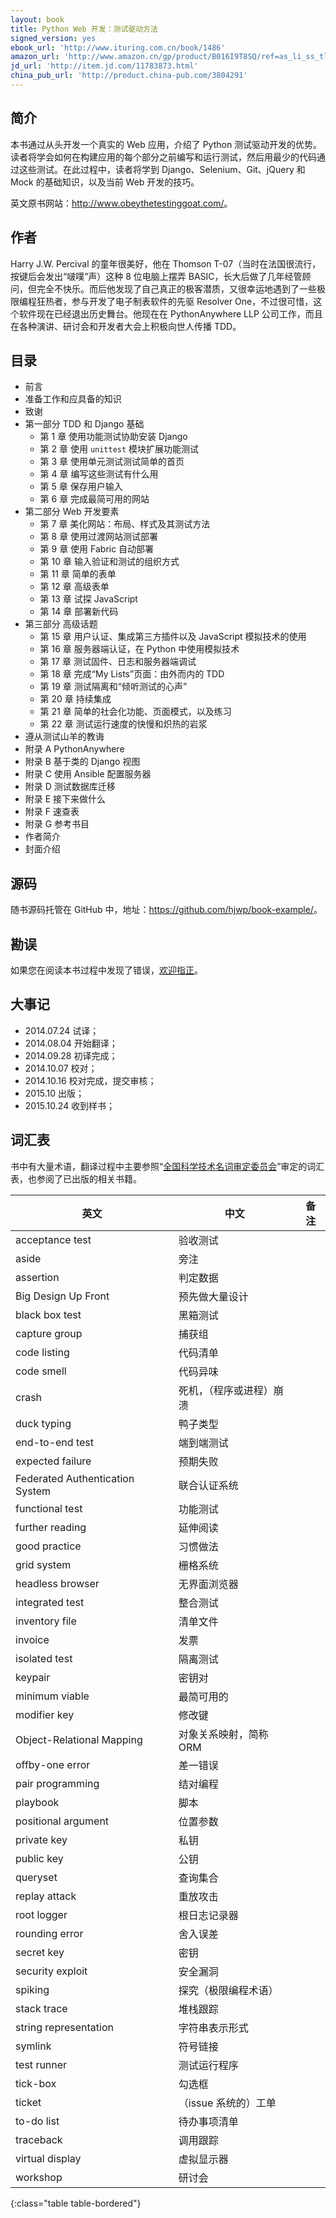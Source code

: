 ```yaml
---
layout: book
title: Python Web 开发：测试驱动方法
signed_version: yes
ebook_url: 'http://www.ituring.com.cn/book/1486'
amazon_url: 'http://www.amazon.cn/gp/product/B016I9T8SQ/ref=as_li_ss_tl?ie=UTF8&camp=536&creative=3132&creativeASIN=B016I9T8SQ&linkCode=as2&tag=aboutac-23'
jd_url: 'http://item.jd.com/11783873.html'
china_pub_url: 'http://product.china-pub.com/3804291'
---
```


## 简介

本书通过从头开发一个真实的 Web 应用，介绍了 Python 测试驱动开发的优势。读者将学会如何在构建应用的每个部分之前编写和运行测试，然后用最少的代码通过这些测试。在此过程中，读者将学到 Django、Selenium、Git、jQuery 和 Mock 的基础知识，以及当前 Web 开发的技巧。

英文原书网站：<http://www.obeythetestinggoat.com/>。

## 作者

Harry J.W. Percival 的童年很美好，他在 Thomson T-07（当时在法国很流行，按键后会发出“啵噗”声）这种 8 位电脑上摆弄 BASIC，长大后做了几年经管顾问，但完全不快乐。而后他发现了自己真正的极客潜质，又很幸运地遇到了一些极限编程狂热者，参与开发了电子制表软件的先驱 Resolver One，不过很可惜，这个软件现在已经退出历史舞台。他现在在 PythonAnywhere LLP 公司工作，而且在各种演讲、研讨会和开发者大会上积极向世人传播 TDD。

## 目录

- 前言
- 准备工作和应具备的知识
- 致谢
- 第一部分 TDD 和 Django 基础
    - 第 1 章 使用功能测试协助安装 Django
    - 第 2 章 使用 `unittest` 模块扩展功能测试
    - 第 3 章 使用单元测试测试简单的首页
    - 第 4 章 编写这些测试有什么用
    - 第 5 章 保存用户输入
    - 第 6 章 完成最简可用的网站
- 第二部分 Web 开发要素
    - 第 7 章 美化网站：布局、样式及其测试方法
    - 第 8 章 使用过渡网站测试部署
    - 第 9 章 使用 Fabric 自动部署
    - 第 10 章 输入验证和测试的组织方式
    - 第 11 章 简单的表单
    - 第 12 章 高级表单
    - 第 13 章 试探 JavaScript
    - 第 14 章 部署新代码
- 第三部分 高级话题
    - 第 15 章 用户认证、集成第三方插件以及 JavaScript 模拟技术的使用
    - 第 16 章 服务器端认证，在 Python 中使用模拟技术
    - 第 17 章 测试固件、日志和服务器端调试
    - 第 18 章 完成“My Lists”页面：由外而内的 TDD
    - 第 19 章 测试隔离和“倾听测试的心声”
    - 第 20 章 持续集成
    - 第 21 章 简单的社会化功能、页面模式，以及练习
    - 第 22 章 测试运行速度的快慢和炽热的岩浆
- 遵从测试山羊的教诲
- 附录 A PythonAnywhere
- 附录 B 基于类的 Django 视图
- 附录 C 使用 Ansible 配置服务器
- 附录 D 测试数据库迁移
- 附录 E 接下来做什么
- 附录 F 速查表
- 附录 G 参考书目
- 作者简介
- 封面介绍

## 源码

随书源码托管在 GitHub 中，地址：<https://github.com/hjwp/book-example/>。

## 勘误

如果您在阅读本书过程中发现了错误，[欢迎指正](http://www.ituring.com.cn/book/1486 "提交勘误")。

## 大事记

- 2014.07.24 试译；
- 2014.08.04 开始翻译；
- 2014.09.28 初译完成；
- 2014.10.07 校对；
- 2014.10.16 校对完成，提交审核；
- 2015.10 出版；
- 2015.10.24 收到样书；

## 词汇表

书中有大量术语，翻译过程中主要参照“[全国科学技术名词审定委员会](http://www.term.gov.cn/)”审定的词汇表，也参阅了已出版的相关书籍。

| 英文 | 中文 | 备注 |
|-----|------|-----|
| acceptance test | 验收测试 | |
| aside | 旁注 | |
| assertion | 判定数据 | |
| Big Design Up Front | 预先做大量设计 | |
| black box test | 黑箱测试 | |
| capture group | 捕获组 | |
| code listing | 代码清单 | |
| code smell | 代码异味 | |
| crash | 死机，（程序或进程）崩溃 | |
| duck typing | 鸭子类型 | |
| end-to-end test | 端到端测试 | |
| expected failure | 预期失败 | |
| Federated Authentication System | 联合认证系统 | |
| functional test | 功能测试 | |
| further reading | 延伸阅读 | |
| good practice | 习惯做法 | |
| grid system | 栅格系统 | |
| headless browser | 无界面浏览器 | |
| integrated test | 整合测试 | |
| inventory file | 清单文件 | |
| invoice | 发票 | |
| isolated test | 隔离测试 | |
| keypair | 密钥对 | |
| minimum viable | 最简可用的 | |
| modifier key | 修改键 | |
| Object-Relational Mapping | 对象关系映射，简称 ORM | |
| offby-one error | 差一错误 | |
| pair programming | 结对编程 | |
| playbook | 脚本 | |
| positional argument | 位置参数 | |
| private key | 私钥 | |
| public key | 公钥 | |
| queryset | 查询集合 | |
| replay attack | 重放攻击 | |
| root logger | 根日志记录器 | |
| rounding error | 舍入误差 | |
| secret key | 密钥 | |
| security exploit | 安全漏洞 | |
| spiking | 探究（极限编程术语） | |
| stack trace | 堆栈跟踪 | |
| string representation | 字符串表示形式 | |
| symlink | 符号链接 | |
| test runner | 测试运行程序 | |
| tick-box | 勾选框 | |
| ticket | （issue 系统的）工单 | |
| to-do list | 待办事项清单 | |
| traceback | 调用跟踪 | |
| virtual display | 虚拟显示器 | |
| workshop | 研讨会 | |
{:class="table table-bordered"}
